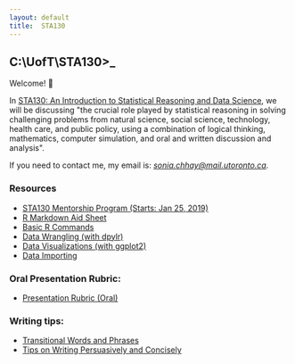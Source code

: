 ```yaml
---
layout: default
title:  STA130
---
```


## C:\UofT\STA130>_

Welcome! 👋 


In [STA130: An Introduction to Statistical Reasoning and Data Science](https://fas.calendar.utoronto.ca/course/sta130h1), we will be discussing "the crucial role played by statistical reasoning in solving challenging problems from natural science, social science, technology, health care, and public policy, using a combination of logical thinking, mathematics, computer simulation, and oral and written discussion and analysis".


If you need to contact me, my email is: _[sonia.chhay@mail.utoronto.ca](mailto:sonia.chhay@mail.utoronto.ca)_.


### Resources
- <a href="{{ 'mentorship.pdf'   | relative_url }}">STA130 Mentorship Program (Starts: Jan 25, 2019)</a> 
- <a href="{{ 'rmarkdown.pdf'   | relative_url }}">R Markdown Aid Sheet</a> 
- <a href="{{ 'basic_r.pdf'   | relative_url }}">Basic R Commands</a> 
- <a href="{{ 'data_wrangling.pdf'   | relative_url }}">Data Wrangling (with dpylr)</a> 
- <a href="{{ 'ggplot2_visualization.pdf'   | relative_url }}">Data Visualizations (with ggplot2)</a> 
- <a href="{{ 'data_import.pdf'   | relative_url }}">Data Importing</a> 


### Oral Presentation Rubric:
- <a href="{{ 'presentation_rubric.pdf'   | relative_url }}">Presentation Rubric (Oral)</a> 


### Writing tips:
- <a href="{{ 'transitions.pdf'   | relative_url }}">Transitional Words and Phrases</a> 
- <a href="{{ 'writing_concise.pdf'   | relative_url }}">Tips on Writing Persuasively and Concisely</a> 
